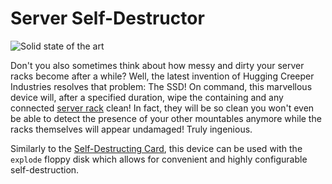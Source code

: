 # Server Self-Destructor

![Solid state of the art](item:computronics:computronics.ocParts@11)

Don't you also sometimes think about how messy and dirty your server racks become after a while? Well, the latest invention of Hugging Creeper Industries resolves that problem: The SSD! On command, this marvellous device will, after a specified duration, wipe the containing and any connected [server rack](/%LANGUAGE%/block/rack.md) clean! In fact, they will be so clean you won't even be able to detect the presence of your other mountables anymore while the racks themselves will appear undamaged! Truly ingenious.

Similarly to the [Self-Destructing Card](self_destructing_card.md), this device can be used with the `explode` floppy disk which allows for convenient and highly configurable self-destruction. 
